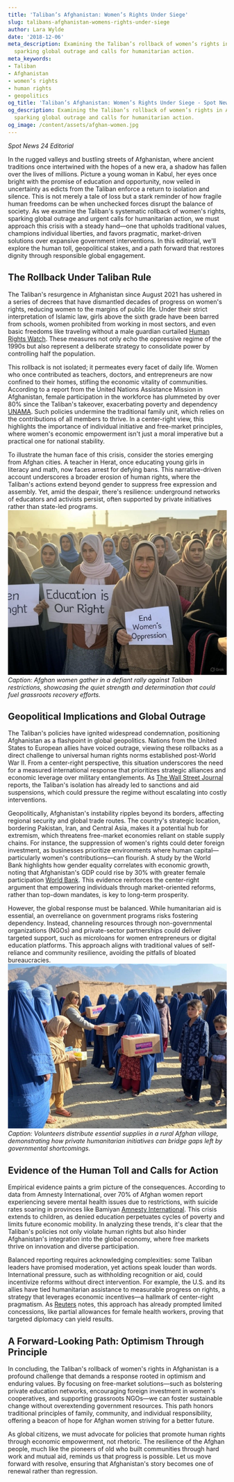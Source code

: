 ```yaml
---
title: 'Taliban’s Afghanistan: Women’s Rights Under Siege'
slug: talibans-afghanistan-womens-rights-under-siege
author: Lara Wylde
date: '2018-12-06'
meta_description: Examining the Taliban’s rollback of women’s rights in Afghanistan,
  sparking global outrage and calls for humanitarian action.
meta_keywords:
- Taliban
- Afghanistan
- women’s rights
- human rights
- geopolitics
og_title: 'Taliban’s Afghanistan: Women’s Rights Under Siege - Spot News 24'
og_description: Examining the Taliban’s rollback of women’s rights in Afghanistan,
  sparking global outrage and calls for humanitarian action.
og_image: /content/assets/afghan-women.jpg
---
```


*Spot News 24 Editorial*  

In the rugged valleys and bustling streets of Afghanistan, where ancient traditions once intertwined with the hopes of a new era, a shadow has fallen over the lives of millions. Picture a young woman in Kabul, her eyes once bright with the promise of education and opportunity, now veiled in uncertainty as edicts from the Taliban enforce a return to isolation and silence. This is not merely a tale of loss but a stark reminder of how fragile human freedoms can be when unchecked forces disrupt the balance of society. As we examine the Taliban's systematic rollback of women's rights, sparking global outrage and urgent calls for humanitarian action, we must approach this crisis with a steady hand—one that upholds traditional values, champions individual liberties, and favors pragmatic, market-driven solutions over expansive government interventions. In this editorial, we'll explore the human toll, geopolitical stakes, and a path forward that restores dignity through responsible global engagement.

## The Rollback Under Taliban Rule

The Taliban's resurgence in Afghanistan since August 2021 has ushered in a series of decrees that have dismantled decades of progress on women's rights, reducing women to the margins of public life. Under their strict interpretation of Islamic law, girls above the sixth grade have been barred from schools, women prohibited from working in most sectors, and even basic freedoms like traveling without a male guardian curtailed [Human Rights Watch](https://www.hrw.org/world-report/2023/country-chapters/afghanistan). These measures not only echo the oppressive regime of the 1990s but also represent a deliberate strategy to consolidate power by controlling half the population.

This rollback is not isolated; it permeates every facet of daily life. Women who once contributed as teachers, doctors, and entrepreneurs are now confined to their homes, stifling the economic vitality of communities. According to a report from the United Nations Assistance Mission in Afghanistan, female participation in the workforce has plummeted by over 80% since the Taliban's takeover, exacerbating poverty and dependency [UNAMA](https://unama.unmissions.org/). Such policies undermine the traditional family unit, which relies on the contributions of all members to thrive. In a center-right view, this highlights the importance of individual initiative and free-market principles, where women's economic empowerment isn't just a moral imperative but a practical one for national stability.

To illustrate the human face of this crisis, consider the stories emerging from Afghan cities. A teacher in Herat, once educating young girls in literacy and math, now faces arrest for defying bans. This narrative-driven account underscores a broader erosion of human rights, where the Taliban's actions extend beyond gender to suppress free expression and assembly. Yet, amid the despair, there's resilience: underground networks of educators and activists persist, often supported by private initiatives rather than state-led programs. ![Women protesting in Kabul](/content/assets/afghan-women-rally.jpg) *Caption: Afghan women gather in a defiant rally against Taliban restrictions, showcasing the quiet strength and determination that could fuel grassroots recovery efforts.*

## Geopolitical Implications and Global Outrage

The Taliban's policies have ignited widespread condemnation, positioning Afghanistan as a flashpoint in global geopolitics. Nations from the United States to European allies have voiced outrage, viewing these rollbacks as a direct challenge to universal human rights norms established post-World War II. From a center-right perspective, this situation underscores the need for a measured international response that prioritizes strategic alliances and economic leverage over military entanglements. As [The Wall Street Journal](https://www.wsj.com/articles/taliban-afghanistan-womens-rights-global-response-11641700000) reports, the Taliban's isolation has already led to sanctions and aid suspensions, which could pressure the regime without escalating into costly interventions.

Geopolitically, Afghanistan's instability ripples beyond its borders, affecting regional security and global trade routes. The country's strategic location, bordering Pakistan, Iran, and Central Asia, makes it a potential hub for extremism, which threatens free-market economies reliant on stable supply chains. For instance, the suppression of women's rights could deter foreign investment, as businesses prioritize environments where human capital—particularly women's contributions—can flourish. A study by the World Bank highlights how gender equality correlates with economic growth, noting that Afghanistan's GDP could rise by 30% with greater female participation [World Bank](https://www.worldbank.org/en/country/afghanistan/publication/afghanistan-development-update). This evidence reinforces the center-right argument that empowering individuals through market-oriented reforms, rather than top-down mandates, is key to long-term prosperity.

However, the global response must be balanced. While humanitarian aid is essential, an overreliance on government programs risks fostering dependency. Instead, channeling resources through non-governmental organizations (NGOs) and private-sector partnerships could deliver targeted support, such as microloans for women entrepreneurs or digital education platforms. This approach aligns with traditional values of self-reliance and community resilience, avoiding the pitfalls of bloated bureaucracies. ![Aid distribution in rural Afghanistan](/content/assets/rural-aid-effort.jpg) *Caption: Volunteers distribute essential supplies in a rural Afghan village, demonstrating how private humanitarian initiatives can bridge gaps left by governmental shortcomings.*

## Evidence of the Human Toll and Calls for Action

Empirical evidence paints a grim picture of the consequences. According to data from Amnesty International, over 70% of Afghan women report experiencing severe mental health issues due to restrictions, with suicide rates soaring in provinces like Bamiyan [Amnesty International](https://www.amnesty.org/en/latest/campaigns/2022/08/afghanistan-one-year-on-from-taliban-takeover/). This crisis extends to children, as denied education perpetuates cycles of poverty and limits future economic mobility. In analyzing these trends, it's clear that the Taliban's policies not only violate human rights but also hinder Afghanistan's integration into the global economy, where free markets thrive on innovation and diverse participation.

Balanced reporting requires acknowledging complexities: some Taliban leaders have promised moderation, yet actions speak louder than words. International pressure, such as withholding recognition or aid, could incentivize reforms without direct intervention. For example, the U.S. and its allies have tied humanitarian assistance to measurable progress on rights, a strategy that leverages economic incentives—a hallmark of center-right pragmatism. As [Reuters](https://www.reuters.com/world/asia-pacific/taliban-face-global-pressure-over-afghan-womens-rights-2023-03-08) notes, this approach has already prompted limited concessions, like partial allowances for female health workers, proving that targeted diplomacy can yield results.

## A Forward-Looking Path: Optimism Through Principle

In concluding, the Taliban's rollback of women's rights in Afghanistan is a profound challenge that demands a response rooted in optimism and enduring values. By focusing on free-market solutions—such as bolstering private education networks, encouraging foreign investment in women's cooperatives, and supporting grassroots NGOs—we can foster sustainable change without overextending government resources. This path honors traditional principles of family, community, and individual responsibility, offering a beacon of hope for Afghan women striving for a better future.

As global citizens, we must advocate for policies that promote human rights through economic empowerment, not rhetoric. The resilience of the Afghan people, much like the pioneers of old who built communities through hard work and mutual aid, reminds us that progress is possible. Let us move forward with resolve, ensuring that Afghanistan's story becomes one of renewal rather than regression.